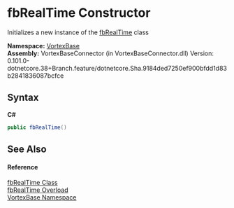 # fbRealTime Constructor 
 

Initializes a new instance of the <a href="T_VortexBase_fbRealTime.md">fbRealTime</a> class

**Namespace:**&nbsp;<a href="N_VortexBase.md">VortexBase</a><br />**Assembly:**&nbsp;VortexBaseConnector (in VortexBaseConnector.dll) Version: 0.101.0-dotnetcore.38+Branch.feature/dotnetcore.Sha.9184ded7250ef900bfdd1d83b2841836087bcfce

## Syntax

**C#**<br />
``` C#
public fbRealTime()
```


## See Also


#### Reference
<a href="T_VortexBase_fbRealTime.md">fbRealTime Class</a><br /><a href="Overload_VortexBase_fbRealTime__ctor.md">fbRealTime Overload</a><br /><a href="N_VortexBase.md">VortexBase Namespace</a><br />